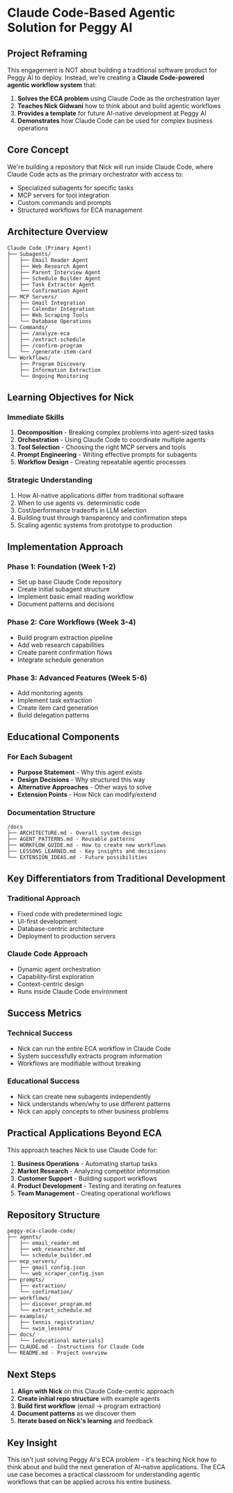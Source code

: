 # Claude Code-Based Agentic Solution for Peggy AI

## Project Reframing

This engagement is NOT about building a traditional software product for Peggy AI to deploy. Instead, we're creating a **Claude Code-powered agentic workflow system** that:

1. **Solves the ECA problem** using Claude Code as the orchestration layer
2. **Teaches Nick Gidwani** how to think about and build agentic workflows
3. **Provides a template** for future AI-native development at Peggy AI
4. **Demonstrates** how Claude Code can be used for complex business operations

## Core Concept

We're building a repository that Nick will run inside Claude Code, where Claude Code acts as the primary orchestrator with access to:
- Specialized subagents for specific tasks
- MCP servers for tool integration
- Custom commands and prompts
- Structured workflows for ECA management

## Architecture Overview

```
Claude Code (Primary Agent)
├── Subagents/
│   ├── Email Reader Agent
│   ├── Web Research Agent
│   ├── Parent Interview Agent
│   ├── Schedule Builder Agent
│   ├── Task Extractor Agent
│   └── Confirmation Agent
├── MCP Servers/
│   ├── Gmail Integration
│   ├── Calendar Integration
│   ├── Web Scraping Tools
│   └── Database Operations
├── Commands/
│   ├── /analyze-eca
│   ├── /extract-schedule
│   ├── /confirm-program
│   └── /generate-item-card
└── Workflows/
    ├── Program Discovery
    ├── Information Extraction
    └── Ongoing Monitoring
```

## Learning Objectives for Nick

### Immediate Skills
1. **Decomposition** - Breaking complex problems into agent-sized tasks
2. **Orchestration** - Using Claude Code to coordinate multiple agents
3. **Tool Selection** - Choosing the right MCP servers and tools
4. **Prompt Engineering** - Writing effective prompts for subagents
5. **Workflow Design** - Creating repeatable agentic processes

### Strategic Understanding
1. How AI-native applications differ from traditional software
2. When to use agents vs. deterministic code
3. Cost/performance tradeoffs in LLM selection
4. Building trust through transparency and confirmation steps
5. Scaling agentic systems from prototype to production

## Implementation Approach

### Phase 1: Foundation (Week 1-2)
- Set up base Claude Code repository
- Create initial subagent structure
- Implement basic email reading workflow
- Document patterns and decisions

### Phase 2: Core Workflows (Week 3-4)
- Build program extraction pipeline
- Add web research capabilities
- Create parent confirmation flows
- Integrate schedule generation

### Phase 3: Advanced Features (Week 5-6)
- Add monitoring agents
- Implement task extraction
- Create item card generation
- Build delegation patterns

## Educational Components

### For Each Subagent
- **Purpose Statement** - Why this agent exists
- **Design Decisions** - Why structured this way
- **Alternative Approaches** - Other ways to solve
- **Extension Points** - How Nick can modify/extend

### Documentation Structure
```
/docs
├── ARCHITECTURE.md - Overall system design
├── AGENT_PATTERNS.md - Reusable patterns
├── WORKFLOW_GUIDE.md - How to create new workflows
├── LESSONS_LEARNED.md - Key insights and decisions
└── EXTENSION_IDEAS.md - Future possibilities
```

## Key Differentiators from Traditional Development

### Traditional Approach
- Fixed code with predetermined logic
- UI-first development
- Database-centric architecture
- Deployment to production servers

### Claude Code Approach
- Dynamic agent orchestration
- Capability-first exploration
- Context-centric design
- Runs inside Claude Code environment

## Success Metrics

### Technical Success
- Nick can run the entire ECA workflow in Claude Code
- System successfully extracts program information
- Workflows are modifiable without breaking

### Educational Success
- Nick can create new subagents independently
- Nick understands when/why to use different patterns
- Nick can apply concepts to other business problems

## Practical Applications Beyond ECA

This approach teaches Nick to use Claude Code for:
1. **Business Operations** - Automating startup tasks
2. **Market Research** - Analyzing competitor information
3. **Customer Support** - Building support workflows
4. **Product Development** - Testing and iterating on features
5. **Team Management** - Creating operational workflows

## Repository Structure

```
peggy-eca-claude-code/
├── agents/
│   ├── email_reader.md
│   ├── web_researcher.md
│   └── schedule_builder.md
├── mcp_servers/
│   ├── gmail_config.json
│   └── web_scraper_config.json
├── prompts/
│   ├── extraction/
│   └── confirmation/
├── workflows/
│   ├── discover_program.md
│   └── extract_schedule.md
├── examples/
│   ├── tennis_registration/
│   └── swim_lessons/
├── docs/
│   └── [educational materials]
├── CLAUDE.md - Instructions for Claude Code
└── README.md - Project overview
```

## Next Steps

1. **Align with Nick** on this Claude Code-centric approach
2. **Create initial repo structure** with example agents
3. **Build first workflow** (email → program extraction)
4. **Document patterns** as we discover them
5. **Iterate based on Nick's learning** and feedback

## Key Insight

This isn't just solving Peggy AI's ECA problem - it's teaching Nick how to think about and build the next generation of AI-native applications. The ECA use case becomes a practical classroom for understanding agentic workflows that can be applied across his entire business.